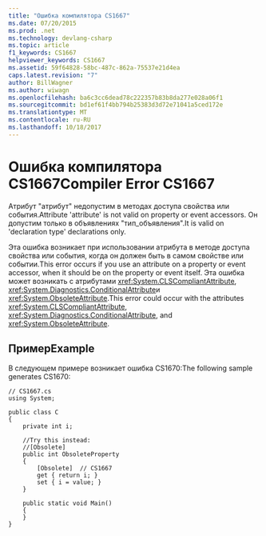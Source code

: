 ```yaml
---
title: "Ошибка компилятора CS1667"
ms.date: 07/20/2015
ms.prod: .net
ms.technology: devlang-csharp
ms.topic: article
f1_keywords: CS1667
helpviewer_keywords: CS1667
ms.assetid: 59f64828-58bc-487c-862a-75537e21d4ea
caps.latest.revision: "7"
author: BillWagner
ms.author: wiwagn
ms.openlocfilehash: ba6c3cc6dead78c222357b83b8da277e028a06f1
ms.sourcegitcommit: bd1ef61f4bb794b25383d3d72e71041a5ced172e
ms.translationtype: MT
ms.contentlocale: ru-RU
ms.lasthandoff: 10/18/2017
---
```

# <a name="compiler-error-cs1667"></a><span data-ttu-id="3322f-102">Ошибка компилятора CS1667</span><span class="sxs-lookup"><span data-stu-id="3322f-102">Compiler Error CS1667</span></span>
<span data-ttu-id="3322f-103">Атрибут "атрибут" недопустим в методах доступа свойства или события.</span><span class="sxs-lookup"><span data-stu-id="3322f-103">Attribute 'attribute' is not valid on property or event accessors.</span></span> <span data-ttu-id="3322f-104">Он допустим только в объявлениях "тип_объявления".</span><span class="sxs-lookup"><span data-stu-id="3322f-104">It is valid on 'declaration type' declarations only.</span></span>  
  
 <span data-ttu-id="3322f-105">Эта ошибка возникает при использовании атрибута в методе доступа свойства или события, когда он должен быть в самом свойстве или событии.</span><span class="sxs-lookup"><span data-stu-id="3322f-105">This error occurs if you use an attribute on a property or event accessor, when it should be on the property or event itself.</span></span> <span data-ttu-id="3322f-106">Эта ошибка может возникать с атрибутами <xref:System.CLSCompliantAttribute>, <xref:System.Diagnostics.ConditionalAttribute>и <xref:System.ObsoleteAttribute>.</span><span class="sxs-lookup"><span data-stu-id="3322f-106">This error could occur with the attributes <xref:System.CLSCompliantAttribute>, <xref:System.Diagnostics.ConditionalAttribute>, and <xref:System.ObsoleteAttribute>.</span></span>  
  
## <a name="example"></a><span data-ttu-id="3322f-107">Пример</span><span class="sxs-lookup"><span data-stu-id="3322f-107">Example</span></span>  
 <span data-ttu-id="3322f-108">В следующем примере возникает ошибка CS1670:</span><span class="sxs-lookup"><span data-stu-id="3322f-108">The following sample generates CS1670:</span></span>  
  
```  
// CS1667.cs  
using System;  
  
public class C  
{  
    private int i;  
  
    //Try this instead:  
    //[Obsolete]  
    public int ObsoleteProperty  
    {  
        [Obsolete]  // CS1667  
        get { return i; }  
        set { i = value; }  
    }  
  
    public static void Main()  
    {  
    }  
}  
```
